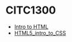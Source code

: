 # CITC1300
<ul>
<li><a href="index.html">Intro to HTML</a></li>
<li><a href="HTML5_intro_to_CSS/index.html" target= "_blank">HTML5_intro_to_CSS</a></li>
</ul>
